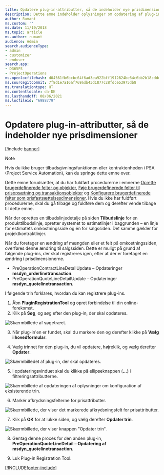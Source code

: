 ```yaml
---
title: Opdatere plug-in-attributter, så de indeholder nye prisdimensioner
description: Dette emne indeholder oplysninger om opdatering af plug-in-attributter til prisdimensioner.
author: Rumant
ms.custom: ''
ms.date: 11/19/2018
ms.topic: article
ms.author: rumant
audience: Admin
search.audienceType:
- admin
- customizer
- enduser
search.app:
- D365PS
- ProjectOperations
ms.openlocfilehash: d04561fb6bcbc64f6ad3ea922bff1912824be64c6bb2b18cddd95e9b1b5c7850
ms.sourcegitcommit: 7f8d1e7a16af769adb43d1877c28fdce53975db8
ms.translationtype: HT
ms.contentlocale: da-DK
ms.lasthandoff: 08/06/2021
ms.locfileid: "6988779"
---
```

# <a name="update-plug-in-attributes-to-include-new-pricing-dimensions"></a>Opdatere plug-in-attributter, så de indeholder nye prisdimensioner

[!include [banner](../includes/psa-now-project-operations.md)]

> [!NOTE]
> Hvis du ikke bruger tilbudsgivningsfunktionen eller kontraktenheden i PSA (Project Service Automation), kan du springe dette emne over.

Dette emne forudsætter, at du har fuldført procedurerne i emnerne [Oprette brugerdefinerede felter og objekter](create-custom-fields-entities.md), [Føje brugerdefinerede felter til prisopsætning og transaktionsobjekter](field-references.md) og [Konfigurere brugerdefinerede felter som prisfastsættelsesdimensioner](set-up-pricing-dimensions.md). Hvis du ikke har fuldført procedurerne, skal du gå tilbage og fuldføre dem og derefter vende tilbage til dette emne.

Når der oprettes en tilbudslinjedetalje på siden **Tilbudslinje** for en produkttilbudslinje, opretter systemet to estimatlinjer i baggrunden – en linje for estimatets omkostningsside og én for salgssiden. Det samme gælder for projektkontraktlinjer.

Når du foretager en ændring af mængden eller et felt på omkostningssiden, overføres denne ændring til salgssiden. Dette er muligt på grund af følgende plug-ins, der skal registreres igen, efter at der er foretaget en ændring i prisdimensionerne.

- PreOperationContractLineDetailUpdate – Opdateringer **msdyn_orderlinetransaction**.
- PreOperationQuoteLineDetailUpdate – Opdateringer **msdyn_quotelinetransaction**.

I følgende trin forklares, hvordan du kan registrere plug-ins.

1. Åbn **PluginRegistrationTool** og opret forbindelse til din online-forekomst.
2. Klik på **Søg**, og søg efter den plug-in, der skal opdateres.

 ![Skærmbillede af søgetræet.](media/PRT-1.png)

3. Når plug-in'en er fundet, skal du markere den og derefter klikke på **Vælg i hovedformular**.

4. Vælg trinnet for den plug-in, du vil opdatere, højreklik, og vælg derefter **Opdater**.

 ![Skærmbilledet af plug-in, der skal opdateres.](media/PRT-2.png)
 
5. I opdateringsvinduet skal du klikke på ellipseknappen (**...**) i filtreringsattributterne.

 ![Skærmbillede af opdateringen af oplysninger om konfiguration af eksisterende trin.](media/PRT-3.png)
 
6. Markér afkrydsningsfelterne for prisattributter.

 ![Skærmbillede, der viser det markerede afkrydsningsfelt for prisattributter.](media/PRT-4.png)

7. Klik på **OK** for at lukke siden, og vælg derefter **Opdater trin**.

 ![Skærmbillede, der viser knappen "Opdater trin".](media/PRT-5.png)
 
8. Gentag denne proces for den anden plug-in, **PreOperationQuoteLineDetail – Opdatering af msdyn_quotelinetransaction**.

9. Luk Plug-in Registration Tool.



[!INCLUDE[footer-include](../includes/footer-banner.md)]